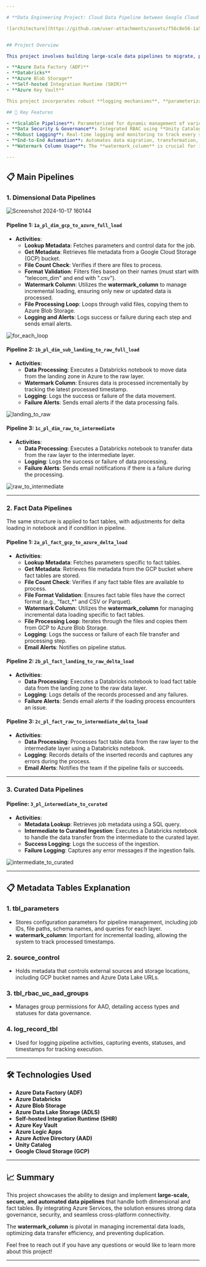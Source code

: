 ```yaml
---

# **Data Engineering Project: Cloud Data Pipeline between Google Cloud and Azure**

![architecture](https://github.com/user-attachments/assets/f56c8e56-1a51-45a1-ade9-66e05024ff5b)


## Project Overview

This project involves building large-scale data pipelines to migrate, process, and govern data between **Google Cloud** and **Azure**. The solution utilizes:

- **Azure Data Factory (ADF)**
- **Databricks**
- **Azure Blob Storage**
- **Self-hosted Integration Runtime (SHIR)**
- **Azure Key Vault**

This project incorporates robust **logging mechanisms**, **parameterization**, **role-based access control (RBAC)** with **Unity Catalog**, and secure credential management.

## 🚀 Key Features

- **Scalable Pipelines**: Parameterized for dynamic management of various data sources and tables.
- **Data Security & Governance**: Integrated RBAC using **Unity Catalog** connected to **Azure Active Directory (AAD)** for seamless access control.
- **Robust Logging**: Real-time logging and monitoring to track every step of the pipeline.
- **End-to-End Automation**: Automates data migration, transformation, and access management between Google Cloud and Azure.
- **Watermark Column Usage**: The **watermark_column** is crucial for incremental data loading, allowing the system to track the latest processed timestamp and ensuring that only new or updated data is processed. This minimizes data duplication and optimizes data transfer efficiency.

---
```


## 📋 Main Pipelines

### 1. Dimensional Data Pipelines

![Screenshot 2024-10-17 160144](https://github.com/user-attachments/assets/c9116281-5b21-4ce0-83bd-e4b0aabd78e0)


#### **Pipeline 1: `1a_pl_dim_gcp_to_azure_full_load`**
- **Activities**:
  - **Lookup Metadata**: Fetches parameters and control data for the job.
  - **Get Metadata**: Retrieves file metadata from a Google Cloud Storage (GCP) bucket.
  - **File Count Check**: Verifies if there are files to process.
  - **Format Validation**: Filters files based on their names (must start with "telecom_dim" and end with ".csv").
  - **Watermark Column**: Utilizes the **watermark_column** to manage incremental loading, ensuring only new or updated data is processed.
  - **File Processing Loop**: Loops through valid files, copying them to Azure Blob Storage.
  - **Logging and Alerts**: Logs success or failure during each step and sends email alerts.

![for_each_loop](https://github.com/user-attachments/assets/3df44531-0103-4cd9-8500-901b2b659c02)


#### **Pipeline 2: `1b_pl_dim_sub_landing_to_raw_full_load`**
- **Activities**:
  - **Data Processing**: Executes a Databricks notebook to move data from the landing zone in Azure to the raw layer.
  - **Watermark Column**: Ensures data is processed incrementally by tracking the latest processed timestamp.
  - **Logging**: Logs the success or failure of the data movement.
  - **Failure Alerts**: Sends email alerts if the data processing fails.

![landing_to_raw](https://github.com/user-attachments/assets/222249ba-17f9-4fd5-acd7-a3e725d6da7e)


#### **Pipeline 3: `1c_pl_dim_raw_to_intermediate`**
- **Activities**:
  - **Data Processing**: Executes a Databricks notebook to transfer data from the raw layer to the intermediate layer.
  - **Logging**: Logs the success or failure of data processing.
  - **Failure Alerts**: Sends email notifications if there is a failure during the processing.

![raw_to_intermediate](https://github.com/user-attachments/assets/131d5115-3568-4f8b-bf2d-3fdfc8ad272d)


---

### 2. Fact Data Pipelines

The same structure is applied to fact tables, with adjustments for delta loading in notebook and if condition in pipeline.

#### **Pipeline 1: `2a_pl_fact_gcp_to_azure_delta_load`**
- **Activities**:
  - **Lookup Metadata**: Fetches parameters specific to fact tables.
  - **Get Metadata**: Retrieves file metadata from the GCP bucket where fact tables are stored.
  - **File Count Check**: Verifies if any fact table files are available to process.
  - **File Format Validation**: Ensures fact table files have the correct format (e.g., "fact_*" and CSV or Parquet).
  - **Watermark Column**: Utilizes the **watermark_column** for managing incremental data loading specific to fact tables.
  - **File Processing Loop**: Iterates through the files and copies them from GCP to Azure Blob Storage.
  - **Logging**: Logs the success or failure of each file transfer and processing step.
  - **Email Alerts**: Notifies on pipeline status.

#### **Pipeline 2: `2b_pl_fact_landing_to_raw_delta_load`**
- **Activities**:
  - **Data Processing**: Executes a Databricks notebook to load fact table data from the landing zone to the raw data layer.
  - **Logging**: Logs details of the records processed and any failures.
  - **Failure Alerts**: Sends email alerts if the loading process encounters an issue.

#### **Pipeline 3: `2c_pl_fact_raw_to_intermediate_delta_load`**
- **Activities**:
  - **Data Processing**: Processes fact table data from the raw layer to the intermediate layer using a Databricks notebook.
  - **Logging**: Records details of the inserted records and captures any errors during the process.
  - **Email Alerts**: Notifies the team if the pipeline fails or succeeds.

---

### 3. Curated Data Pipelines

#### **Pipeline: `3_pl_intermediate_to_curated`**
- **Activities**:
  - **Metadata Lookup**: Retrieves job metadata using a SQL query.
  - **Intermediate to Curated Ingestion**: Executes a Databricks notebook to handle the data transfer from the intermediate to the curated layer.
  - **Success Logging**: Logs the success of the ingestion.
  - **Failure Logging**: Captures any error messages if the ingestion fails.

![intermediate_to_curated](https://github.com/user-attachments/assets/724fa1ba-dd6e-4250-b97f-b7035d0e4506)

---

## 📋 Metadata Tables Explanation

### 1. **tbl_parameters**
   - Stores configuration parameters for pipeline management, including job IDs, file paths, schema names, and queries for each layer.
   - **watermark_column**: Important for incremental loading, allowing the system to track processed timestamps.
     
### 2. **source_control**
   - Holds metadata that controls external sources and storage locations, including GCP bucket names and Azure Data Lake URLs.

### 3. **tbl_rbac_uc_aad_groups**
   - Manages group permissions for AAD, detailing access types and statuses for data governance.

### 4. **log_record_tbl**
   - Used for logging pipeline activities, capturing events, statuses, and timestamps for tracking execution.

---

## 🛠 Technologies Used

- **Azure Data Factory (ADF)**
- **Azure Databricks**
- **Azure Blob Storage**
- **Azure Data Lake Storage (ADLS)**
- **Self-hosted Integration Runtime (SHIR)**
- **Azure Key Vault**
- **Azure Logic Apps**
- **Azure Active Directory (AAD)**
- **Unity Catalog**
- **Google Cloud Storage (GCP)**

---

## 📈 Summary

This project showcases the ability to design and implement **large-scale, secure, and automated data pipelines** that handle both dimensional and fact tables. By integrating Azure Services, the solution ensures strong data governance, security, and seamless cross-platform connectivity. 

The **watermark_column** is pivotal in managing incremental data loads, optimizing data transfer efficiency, and preventing duplication.

Feel free to reach out if you have any questions or would like to learn more about this project!

--- 
